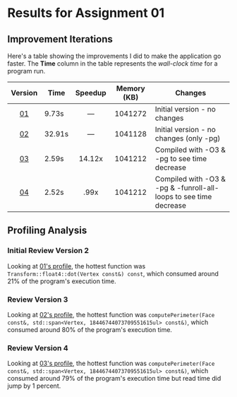 # Results for Assignment 01

## Improvement Iterations

Here's a table showing the improvements I did to make the application go faster.  The **Time** column in the table represents the _wall-clock time_ for a program run.

| Version | Time | Speedup | Memory (KB) | Changes |
| :-----: | ---- | :-----: | :------: | ------- |
| [01](01.cpp) | 9.73s | &mdash; | 1041272 | Initial version - no changes                                  |
| [02](01.cpp) | 32.91s | &mdash; | 1041128 | Initial version - no changes (only -pg)                      |
| [03](01.cpp)| 2.59s | 14.12x | 1041212 | Compiled with -O3 & -pg to see time decrease                    |
| [04](03.cpp) | 2.52s | .99x| 1041212 | Compiled with -O3 & -pg & -funroll-all-loops to see time decrease |

## Profiling Analysis

### Initial Review Version 2
Looking at [01's profile](01.prof), the hottest function was `Transform::float4::dot(Vertex const&) const`, which consumed around 21% of the program's execution time. 

### Review Version 3
Looking at [02's profile](02.prof), the hottest function was `computePerimeter(Face const&, std::span<Vertex, 18446744073709551615ul> const&)`, which consumed around 80% of the program's execution time. 

### Review Version 4
Looking at [03's profile](03.prof), the hottest function was `computePerimeter(Face const&, std::span<Vertex, 18446744073709551615ul> const&)`, which consumed around 79% of the program's execution time but read time did jump by 1 percent. 
